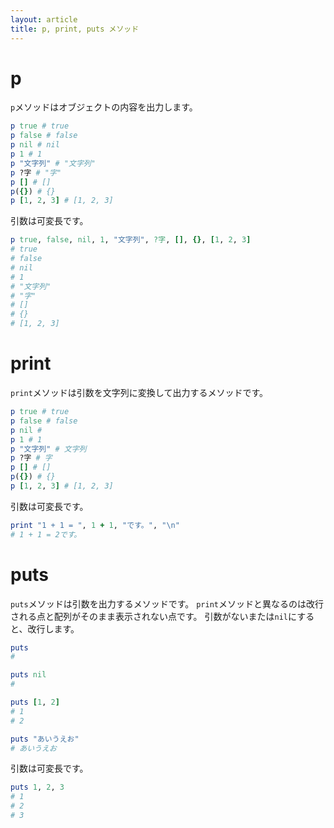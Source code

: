 ```yaml
---
layout: article
title: p, print, puts メソッド
---
```


# p

`p`メソッドはオブジェクトの内容を出力します。

```ruby
p true # true
p false # false
p nil # nil
p 1 # 1
p "文字列" # "文字列"
p ?字 # "字" 
p [] # []
p({}) # {}
p [1, 2, 3] # [1, 2, 3]
```

引数は可変長です。

```ruby
p true, false, nil, 1, "文字列", ?字, [], {}, [1, 2, 3]
# true
# false
# nil
# 1
# "文字列"
# "字"
# []
# {}
# [1, 2, 3]
```

# print

`print`メソッドは引数を文字列に変換して出力するメソッドです。

```ruby
p true # true
p false # false
p nil # 
p 1 # 1
p "文字列" # 文字列
p ?字 # 字 
p [] # []
p({}) # {}
p [1, 2, 3] # [1, 2, 3]
```

引数は可変長です。

```ruby
print "1 + 1 = ", 1 + 1, "です。", "\n"
# 1 + 1 = 2です。
```

# puts

`puts`メソッドは引数を出力するメソッドです。
`print`メソッドと異なるのは改行される点と配列がそのまま表示されない点です。
引数がないまたは`nil`にすると、改行します。

```ruby
puts
#

puts nil
#

puts [1, 2]
# 1
# 2

puts "あいうえお" 
# あいうえお

```

引数は可変長です。

```ruby
puts 1, 2, 3
# 1
# 2
# 3

```